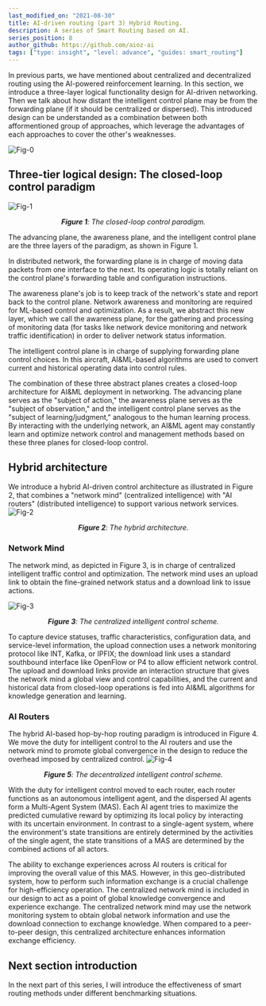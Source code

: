 ```yaml
---
last_modified_on: "2021-08-30"
title: AI-driven routing (part 3) Hybrid Routing.
description: A series of Smart Routing based on AI.
series_position: 8
author_github: https://github.com/aioz-ai
tags: ["type: insight", "level: advance", "guides: smart_routing"]
---
```


In previous parts, we have mentioned about centralized and decentralized routing using the AI-powered reinforcement learning. In this section, we introduce a three-layer logical functionality design for AI-driven networking. Then we talk about how distant the intelligent control plane may be from the forwarding plane (if it should be centralized or dispersed). This introduced design can be understanded as a  combination between both afformentioned group of approaches, which leverage the advantages of each approaches to cover the other's weaknesses.

![Fig-0](https://vision.aioz.io/f/ce0c34940f144eda900c/?dl=1)

## Three-tier logical design: The closed-loop control paradigm

![Fig-1](https://drive.google.com/uc?export=view&id=1UeW5krdbC2IT50_F1qIfBWp22evBZrdg)
*<center>**Figure 1**: The closed-loop control paradigm.</center>*

The advancing plane, the awareness plane, and the intelligent control plane are the three layers of the paradigm, as shown in Figure 1.

In distributed network, the forwarding plane is in charge of moving data packets from one interface to the next. Its operating logic is totally reliant on the control plane's forwarding table and configuration instructions.

The awareness plane's job is to keep track of the network's state and report back to the control plane. Network awareness and monitoring are required for ML-based control and optimization. As a result, we abstract this new layer, which we call the awareness plane, for the gathering and processing of monitoring data (for tasks like network device monitoring and network traffic identification) in order to deliver network status information.

The intelligent control plane is in charge of supplying forwarding plane control choices. In this aircraft, AI&ML-based algorithms are used to convert current and historical operating data into control rules.

The combination of these three abstract planes creates a closed-loop architecture for AI&ML deployment in networking. The advancing plane serves as the "subject of action," the awareness plane serves as the "subject of observation," and the intelligent control plane serves as the "subject of learning/judgment," analogous to the human learning process. By interacting with the underlying network, an AI&ML agent may constantly learn and optimize network control and management methods based on these three planes for closed-loop control.
## Hybrid architecture
We introduce a hybrid AI-driven control architecture as illustrated in Figure 2, that combines a "network mind" (centralized intelligence) with "AI routers" (distributed intelligence) to support various network services.
![Fig-2](https://drive.google.com/uc?export=view&id=1h8u1Cx859hLp0T1-enrAb8lZka-emQqZ)

*<center>**Figure 2**: The hybrid architecture.</center>*
### Network Mind
The network mind, as depicted in Figure 3, is in charge of centralized intelligent traffic control and optimization. The network mind uses an upload link to obtain the fine-grained network status and a download link to issue actions.

![Fig-3](https://drive.google.com/uc?export=view&id=1NJ3sii2C9UpbXDZXA-fHA05zjjLEJDDT)

*<center>**Figure 3**: The centralized intelligent control scheme.</center>*

To capture device statuses, traffic characteristics, configuration data, and service-level information, the upload connection uses a network monitoring protocol like INT, Kafka, or IPFIX; the download link uses a standard southbound interface like OpenFlow or P4 to allow efficient network control. The upload and download links provide an interaction structure that gives the network mind a global view and control capabilities, and the current and historical data from closed-loop operations is fed into AI&ML algorithms for knowledge generation and learning.

### AI Routers
The hybrid AI-based hop-by-hop routing paradigm is introduced in Figure 4. We move the duty for intelligent control to the AI routers and use the network mind to promote global convergence in the design to reduce the overhead imposed by centralized control.
![Fig-4](https://drive.google.com/uc?export=view&id=1jTB431midzC7SVwanNJAfrvgON6TwoFd)
*<center>**Figure 5**: The decentralized intelligent control scheme.</center>*


With the duty for intelligent control moved to each router, each router functions as an autonomous intelligent agent, and the dispersed AI agents form a Multi-Agent System (MAS). Each AI agent tries to maximize the predicted cumulative reward by optimizing its local policy by interacting with its uncertain environment. In contrast to a single-agent system, where the environment's state transitions are entirely determined by the activities of the single agent, the state transitions of a MAS are determined by the combined actions of all actors.

The ability to exchange experiences across AI routers is critical for improving the overall value of this MAS. However, in this geo-distributed system, how to perform such information exchange is a crucial challenge for high-efficiency operation. The centralized network mind is included in our design to act as a point of global knowledge convergence and experience exchange. The centralized network mind may use the network monitoring system to obtain global network information and use the download connection to exchange knowledge. When compared to a peer-to-peer design, this centralized architecture enhances information exchange efficiency.

## Next section introduction
In the next part of this series, I will introduce the effectiveness of smart routing methods under different benchmarking situations.
